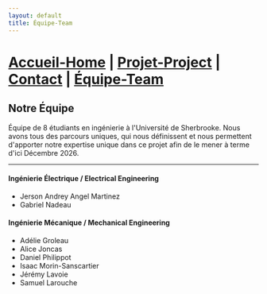 ```yaml
---
layout: default
title: Équipe-Team
---
```

# [Accueil-Home](index.md)  |  [Projet-Project](projet.md)  |  [Contact](contact.md)  |  [Équipe-Team](Team.md)

##  Notre Équipe 
Équipe de 8 étudiants en ingénierie à l'Université de Sherbrooke. Nous avons tous des parcours uniques, qui nous définissent et nous permettent d'apporter notre expertise unique dans ce projet afin de le mener à terme d'ici Décembre 2026.

---

#### Ingénierie Électrique / Electrical Engineering
- Jerson Andrey Angel Martinez
- Gabriel Nadeau

#### Ingénierie Mécanique / Mechanical Engineering
- Adélie Groleau
- Alice Joncas
- Daniel Philippot
- Isaac Morin-Sanscartier
- Jérémy Lavoie
- Samuel Larouche
